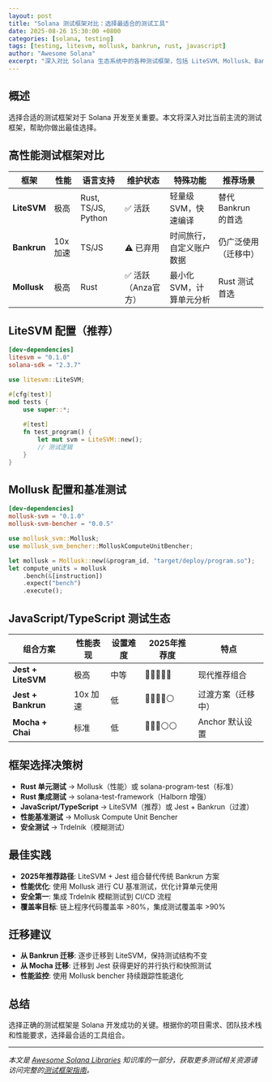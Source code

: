 ```yaml
---
layout: post
title: "Solana 测试框架对比：选择最适合的测试工具"
date: 2025-08-26 15:30:00 +0800
categories: [solana, testing]
tags: [testing, litesvm, mollusk, bankrun, rust, javascript]
author: "Awesome Solana"
excerpt: "深入对比 Solana 生态系统中的各种测试框架，包括 LiteSVM、Mollusk、Bankrun 等，帮助开发者选择最适合项目需求的测试工具。"
---
```


## 概述

选择合适的测试框架对于 Solana 开发至关重要。本文将深入对比当前主流的测试框架，帮助你做出最佳选择。

## 高性能测试框架对比

| 框架 | 性能 | 语言支持 | 维护状态 | 特殊功能 | 推荐场景 |
|------|------|----------|----------|----------|----------|
| **LiteSVM** | 极高 | Rust, TS/JS, Python | ✅ 活跃 | 轻量级 SVM，快速编译 | 替代 Bankrun 的首选 |
| **Bankrun** | 10x 加速 | TS/JS | ⚠️ 已弃用 | 时间旅行，自定义账户数据 | 仍广泛使用（迁移中） |
| **Mollusk** | 极高 | Rust | ✅ 活跃（Anza官方） | 最小化 SVM，计算单元分析 | Rust 测试首选 |

## LiteSVM 配置（推荐）

```toml
[dev-dependencies]
litesvm = "0.1.0"
solana-sdk = "2.3.7"
```

```rust
use litesvm::LiteSVM;

#[cfg(test)]
mod tests {
    use super::*;
    
    #[test]
    fn test_program() {
        let mut svm = LiteSVM::new();
        // 测试逻辑
    }
}
```

## Mollusk 配置和基准测试

```toml
[dev-dependencies]
mollusk-svm = "0.1.0"
mollusk-svm-bencher = "0.0.5"
```

```rust
use mollusk_svm::Mollusk;
use mollusk_svm_bencher::MolluskComputeUnitBencher;

let mollusk = Mollusk::new(&program_id, "target/deploy/program.so");
let compute_units = mollusk
    .bench(&[instruction])
    .expect("bench")
    .execute();
```

## JavaScript/TypeScript 测试生态

| 组合方案 | 性能表现 | 设置难度 | 2025年推荐度 | 特点 |
|----------|----------|----------|--------------|------|
| **Jest + LiteSVM** | 极高 | 中等 | 🌟🌟🌟🌟🌟 | 现代推荐组合 |
| **Jest + Bankrun** | 10x 加速 | 低 | 🌟🌟🌟🌟⚪ | 过渡方案（迁移中） |
| **Mocha + Chai** | 标准 | 低 | 🌟🌟🌟⚪⚪ | Anchor 默认设置 |

## 框架选择决策树

- **Rust 单元测试** → Mollusk（性能）或 solana-program-test（标准）
- **Rust 集成测试** → solana-test-framework（Halborn 增强）
- **JavaScript/TypeScript** → LiteSVM（推荐）或 Jest + Bankrun（过渡）
- **性能基准测试** → Mollusk Compute Unit Bencher
- **安全测试** → Trdelnik（模糊测试）

## 最佳实践

- **2025年推荐路径**: LiteSVM + Jest 组合替代传统 Bankrun 方案
- **性能优化**: 使用 Mollusk 进行 CU 基准测试，优化计算单元使用
- **安全第一**: 集成 Trdelnik 模糊测试到 CI/CD 流程
- **覆盖率目标**: 链上程序代码覆盖率 >80%，集成测试覆盖率 >90%

## 迁移建议

- **从 Bankrun 迁移**: 逐步迁移到 LiteSVM，保持测试结构不变
- **从 Mocha 迁移**: 迁移到 Jest 获得更好的并行执行和快照测试
- **性能监控**: 使用 Mollusk bencher 持续跟踪性能退化

## 总结

选择正确的测试框架是 Solana 开发成功的关键。根据你的项目需求、团队技术栈和性能要求，选择最合适的工具组合。

---

*本文是 [Awesome Solana Libraries](/) 知识库的一部分，获取更多测试相关资源请访问完整的[测试框架指南](/README.md#测试框架完整指南)。*